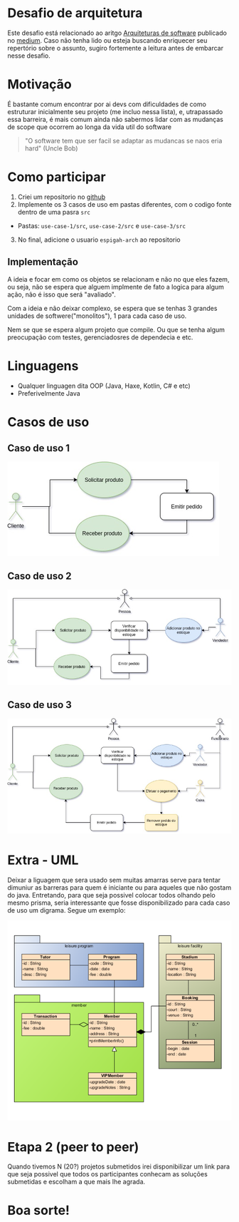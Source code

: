 # Desafio de arquitetura

Este desafio está relacionado ao aritgo [Arquiteturas de software](https://medium.com/p/a4c55749a7eb/edit) publicado no [medium](https://medium.com/). Caso não tenha lido ou esteja buscando enriquecer seu repertório sobre o assunto, sugiro fortemente a leitura antes de embarcar nesse desafio.


# Motivação

É bastante comum encontrar por ai devs com dificuldades de como estruturar inicialmente seu projeto (me incluo nessa lista), e, utrapassado essa barreira, é mais comum ainda não sabermos lidar com as mudanças de scope que ocorrem ao longa da vida util do software

> "O software tem que ser facil se adaptar as mudancas se naos eria hard" (Uncle Bob)


# Como participar

1. Criei um repositorio no [github](https://github.com/)
2. Implemente os 3 casos de uso em pastas diferentes, com o codigo fonte dentro de uma pasra `src`
*  Pastas: `use-case-1/src`, `use-case-2/src` e `use-case-3/src`  
3. No final, adicione o usuario `espigah-arch` ao repositorio

## Implementação

A ideia e focar em como os objetos se relacionam e não no que eles fazem, ou seja, não se espera que alguem implmente de fato a logica para algum ação, não é isso que será "avaliado".

Com a ideia e não deixar complexo, se espera que se tenhas 3 grandes unidades de softwere("monolitos"), 1 para cada caso de uso.

Nem se que se espera algum projeto que compile. Ou que se tenha algum preocupação com testes, gerenciadosres de dependecia e etc.

# Linguagens 

* Qualquer linguagen dita OOP (Java, Haxe, Kotlin, C# e etc)
* Preferivelmente Java

# Casos de uso

## Caso de uso 1

![Caso de uso 1](docs/use_case_1.jpg)

## Caso de uso 2

![Caso de uso 2](docs/use_case_2.jpg)

## Caso de uso 3

![Caso de uso 3](docs/use_case_3.jpg)


# Extra - UML

Deixar a liguagem que sera usado sem muitas amarras serve para tentar dimuniur as barreras para quem é iniciante ou para aqueles que não gostam do java.
Entretando, para que seja possivel colocar todos olhando pelo mesmo prisma, seria interessante que fosse disponibilizado para cada caso de uso um digrama. Segue um exemplo: 

![Class Diagram Sample](docs/Class-Diagram-Sample.png)


# Etapa 2 (peer to peer)

Quando tivemos N (20?) projetos submetidos irei disponibilizar um link para que seja possivel que todos os participantes conhecam as soluções submetidas e escolham a que mais lhe agrada.


# Boa sorte!